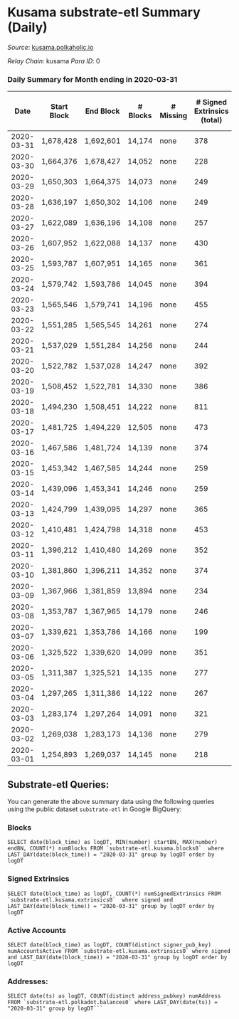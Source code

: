 # Kusama substrate-etl Summary (Daily)

_Source_: [kusama.polkaholic.io](https://kusama.polkaholic.io)

*Relay Chain*: kusama
*Para ID*: 0



### Daily Summary for Month ending in 2020-03-31


| Date | Start Block | End Block | # Blocks | # Missing | # Signed Extrinsics (total) | # Active Accounts | # Addresses with Balances | # Events | # Transfers | # XCM Transfers In | # XCM Transfers Out |
| ---- | ----------- | --------- | -------- | --------- | --------------------------- | ----------------- | ------------------------- | -------- | ----------- | ------------------ | ------------------- |
| 2020-03-31 | 1,678,428 | 1,692,601 | 14,174 | none  | 378 | 184 | 6,201 | 44,715 | 189 ($4,419,714.66) |   |   |
| 2020-03-30 | 1,664,376 | 1,678,427 | 14,052 | none  | 228 | 117 |  | 42,461 | 78 ($8,311,702.02) |   |   |
| 2020-03-29 | 1,650,303 | 1,664,375 | 14,073 | none  | 249 | 174 |  | 44,293 | 113 ($2,430,475.87) |   |   |
| 2020-03-28 | 1,636,197 | 1,650,302 | 14,106 | none  | 249 | 147 |  | 42,648 | 122 ($3,335,066.48) |   |   |
| 2020-03-27 | 1,622,089 | 1,636,196 | 14,108 | none  | 257 | 153 |  | 42,188 | 115 ($8,541,689.17) |   |   |
| 2020-03-26 | 1,607,952 | 1,622,088 | 14,137 | none  | 430 | 214 |  | 43,747 | 203 ($8,630,054.61) |   |   |
| 2020-03-25 | 1,593,787 | 1,607,951 | 14,165 | none  | 361 | 183 |  | 43,041 | 190 ($13,167,020.51) |   |   |
| 2020-03-24 | 1,579,742 | 1,593,786 | 14,045 | none  | 394 | 187 |  | 43,211 | 191 ($16,509,446.86) |   |   |
| 2020-03-23 | 1,565,546 | 1,579,741 | 14,196 | none  | 455 | 243 |  | 45,706 | 151 ($6,521,623.43) |   |   |
| 2020-03-22 | 1,551,285 | 1,565,545 | 14,261 | none  | 274 | 158 |  | 43,852 | 84 ($46,006.97) |   |   |
| 2020-03-21 | 1,537,029 | 1,551,284 | 14,256 | none  | 244 | 145 |  | 43,734 | 76 ($25,095.79) |   |   |
| 2020-03-20 | 1,522,782 | 1,537,028 | 14,247 | none  | 392 | 194 |  | 38,327 | 133 ($421,841.40) |   |   |
| 2020-03-19 | 1,508,452 | 1,522,781 | 14,330 | none  | 386 | 200 |  | 32,671 | 39 ($1,892,628.48) |   |   |
| 2020-03-18 | 1,494,230 | 1,508,451 | 14,222 | none  | 811 | 362 |  | 33,548 | 83 ($13,459,749.73) |   |   |
| 2020-03-17 | 1,481,725 | 1,494,229 | 12,505 | none  | 473 | 223 |  | 36,092 | 87 ($5,152,993.22) |   |   |
| 2020-03-16 | 1,467,586 | 1,481,724 | 14,139 | none  | 374 | 177 |  | 43,185 | 186 ($8,454,217.19) |   |   |
| 2020-03-15 | 1,453,342 | 1,467,585 | 14,244 | none  | 259 | 119 |  | 41,634 | 126 ($7,563,389.83) |   |   |
| 2020-03-14 | 1,439,096 | 1,453,341 | 14,246 | none  | 259 | 140 |  | 41,809 | 106 ($1,275,972.43) |   |   |
| 2020-03-13 | 1,424,799 | 1,439,095 | 14,297 | none  | 365 | 173 |  | 42,396 | 167 ($20,176,748.62) |   |   |
| 2020-03-12 | 1,410,481 | 1,424,798 | 14,318 | none  | 453 | 239 |  | 42,376 | 244 ($28,923,744.81) |   |   |
| 2020-03-11 | 1,396,212 | 1,410,480 | 14,269 | none  | 352 | 159 |  | 41,478 | 228 ($26,387,739.06) |   |   |
| 2020-03-10 | 1,381,860 | 1,396,211 | 14,352 | none  | 374 | 193 |  | 41,811 | 153 ($2,571,858.27) |   |   |
| 2020-03-09 | 1,367,966 | 1,381,859 | 13,894 | none  | 234 | 110 |  | 39,627 | 140 ($20,793,412.93) |   |   |
| 2020-03-08 | 1,353,787 | 1,367,965 | 14,179 | none  | 246 | 111 |  | 40,385 | 173 ($12,259,448.84) |   |   |
| 2020-03-07 | 1,339,621 | 1,353,786 | 14,166 | none  | 199 | 107 |  | 40,077 | 139 ($6,680,371.99) |   |   |
| 2020-03-06 | 1,325,522 | 1,339,620 | 14,099 | none  | 351 | 118 |  | 40,737 | 271 ($40,354,872.49) |   |   |
| 2020-03-05 | 1,311,387 | 1,325,521 | 14,135 | none  | 277 | 129 |  | 40,653 | 176 ($15,633,817.51) |   |   |
| 2020-03-04 | 1,297,265 | 1,311,386 | 14,122 | none  | 267 | 119 |  | 40,702 | 160 ($4,445,672.41) |   |   |
| 2020-03-03 | 1,283,174 | 1,297,264 | 14,091 | none  | 321 | 151 |  | 40,931 | 196 ($26,489,755.39) |   |   |
| 2020-03-02 | 1,269,038 | 1,283,173 | 14,136 | none  | 279 | 136 |  | 40,794 | 154 ($16,269,731.64) |   |   |
| 2020-03-01 | 1,254,893 | 1,269,037 | 14,145 | none  | 218 | 104 |  | 40,572 | 136 ($2,905,510.16) |   |   |

## Substrate-etl Queries:
You can generate the above summary data using the following queries using the public dataset `substrate-etl` in Google BigQuery:


### Blocks
```
SELECT date(block_time) as logDT, MIN(number) startBN, MAX(number) endBN, COUNT(*) numBlocks FROM `substrate-etl.kusama.blocks0`  where LAST_DAY(date(block_time)) = "2020-03-31" group by logDT order by logDT
```


### Signed Extrinsics
```
SELECT date(block_time) as logDT, COUNT(*) numSignedExtrinsics FROM `substrate-etl.kusama.extrinsics0`  where signed and LAST_DAY(date(block_time)) = "2020-03-31" group by logDT order by logDT
```


### Active Accounts
```
SELECT date(block_time) as logDT, COUNT(distinct signer_pub_key) numAccountsActive FROM `substrate-etl.kusama.extrinsics0` where signed and LAST_DAY(date(block_time)) = "2020-03-31" group by logDT order by logDT
```


### Addresses:
```
SELECT date(ts) as logDT, COUNT(distinct address_pubkey) numAddress FROM `substrate-etl.polkadot.balances0` where LAST_DAY(date(ts)) = "2020-03-31" group by logDT```

